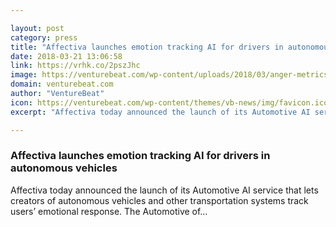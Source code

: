 ```yaml
---

layout: post
category: press
title: "Affectiva launches emotion tracking AI for drivers in autonomous vehicles"
date: 2018-03-21 13:06:58
link: https://vrhk.co/2pszJhc
image: https://venturebeat.com/wp-content/uploads/2018/03/anger-metrics.png?fit=1830%2C1032&strip=all
domain: venturebeat.com
author: "VentureBeat"
icon: https://venturebeat.com/wp-content/themes/vb-news/img/favicon.ico
excerpt: "Affectiva today announced the launch of its Automotive AI service that lets creators of autonomous vehicles and other transportation systems track users’ emotional response. The Automotive of…"

---
```


### Affectiva launches emotion tracking AI for drivers in autonomous vehicles

Affectiva today announced the launch of its Automotive AI service that lets creators of autonomous vehicles and other transportation systems track users’ emotional response. The Automotive of…